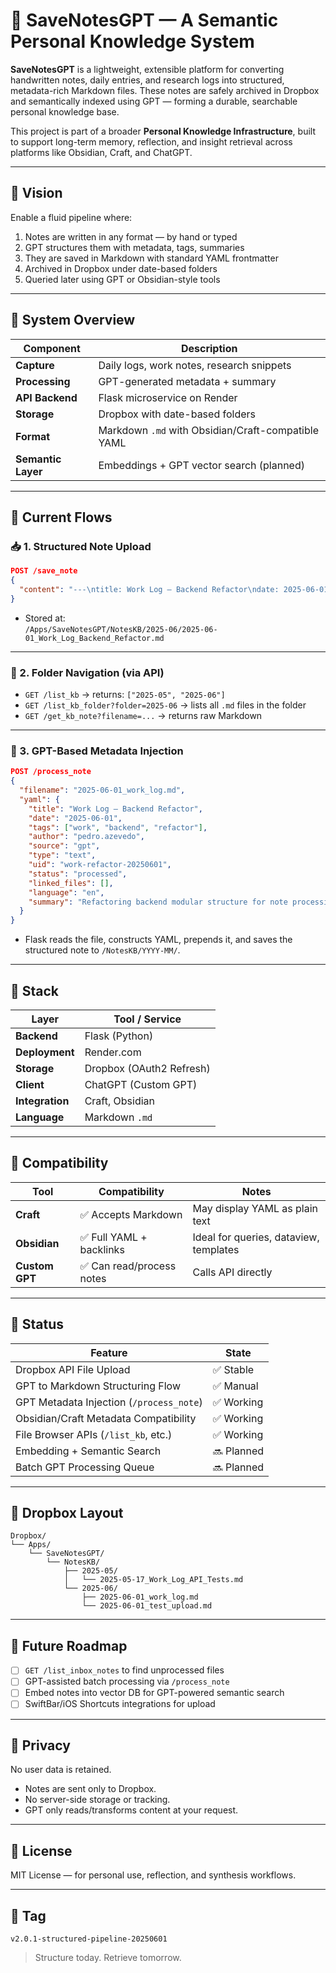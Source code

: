 # 🧠 SaveNotesGPT — A Semantic Personal Knowledge System

**SaveNotesGPT** is a lightweight, extensible platform for converting handwritten notes, daily entries, and research logs into structured, metadata-rich Markdown files. These notes are safely archived in Dropbox and semantically indexed using GPT — forming a durable, searchable personal knowledge base.

This project is part of a broader **Personal Knowledge Infrastructure**, built to support long-term memory, reflection, and insight retrieval across platforms like Obsidian, Craft, and ChatGPT.

---

## 🚀 Vision

Enable a fluid pipeline where:

1. Notes are written in any format — by hand or typed  
2. GPT structures them with metadata, tags, summaries  
3. They are saved in Markdown with standard YAML frontmatter  
4. Archived in Dropbox under date-based folders  
5. Queried later using GPT or Obsidian-style tools

---

## 📡 System Overview

| Component            | Description                                         |
|----------------------|-----------------------------------------------------|
| **Capture**          | Daily logs, work notes, research snippets           |
| **Processing**       | GPT-generated metadata + summary                    |
| **API Backend**      | Flask microservice on Render                        |
| **Storage**          | Dropbox with date-based folders                     |
| **Format**           | Markdown `.md` with Obsidian/Craft-compatible YAML |
| **Semantic Layer**   | Embeddings + GPT vector search (planned)            |

---

## 🔄 Current Flows

### 📥 1. Structured Note Upload

```json
POST /save_note
{
  "content": "---\ntitle: Work Log – Backend Refactor\ndate: 2025-06-01\ntags: [work, backend, refactor]\nauthor: pedro.azevedo\nsource: gpt\ntype: text\nuid: work-refactor-20250601\nstatus: processed\nlinked_files: []\nlanguage: en\nsummary: >\n  Refactoring backend modular structure for note processing API.\n---\n\n# Backend Refactor Log\n\nToday I finalized the modular restructure of the Flask API..."
}
```

- Stored at:  
  `/Apps/SaveNotesGPT/NotesKB/2025-06/2025-06-01_Work_Log_Backend_Refactor.md`

---

### 📂 2. Folder Navigation (via API)

- `GET /list_kb` → returns: `["2025-05", "2025-06"]`
- `GET /list_kb_folder?folder=2025-06` → lists all `.md` files in the folder
- `GET /get_kb_note?filename=...` → returns raw Markdown

---

### 🧠 3. GPT-Based Metadata Injection

```json
POST /process_note
{
  "filename": "2025-06-01_work_log.md",
  "yaml": {
    "title": "Work Log – Backend Refactor",
    "date": "2025-06-01",
    "tags": ["work", "backend", "refactor"],
    "author": "pedro.azevedo",
    "source": "gpt",
    "type": "text",
    "uid": "work-refactor-20250601",
    "status": "processed",
    "linked_files": [],
    "language": "en",
    "summary": "Refactoring backend modular structure for note processing API."
  }
}
```

- Flask reads the file, constructs YAML, prepends it, and saves the structured note to `/NotesKB/YYYY-MM/`.

---

## 🧰 Stack

| Layer         | Tool / Service               |
|---------------|------------------------------|
| **Backend**   | Flask (Python)               |
| **Deployment**| Render.com                   |
| **Storage**   | Dropbox (OAuth2 Refresh)     |
| **Client**    | ChatGPT (Custom GPT)         |
| **Integration** | Craft, Obsidian            |
| **Language**  | Markdown `.md`               |

---

## 🧩 Compatibility

| Tool      | Compatibility            | Notes                                  |
|-----------|--------------------------|----------------------------------------|
| **Craft** | ✅ Accepts Markdown        | May display YAML as plain text         |
| **Obsidian** | ✅ Full YAML + backlinks | Ideal for queries, dataview, templates |
| **Custom GPT** | ✅ Can read/process notes | Calls API directly                     |

---

## 🧪 Status

| Feature                              | State     |
|--------------------------------------|-----------|
| Dropbox API File Upload              | ✅ Stable |
| GPT to Markdown Structuring Flow     | ✅ Manual |
| GPT Metadata Injection (`/process_note`) | ✅ Working |
| Obsidian/Craft Metadata Compatibility| ✅ Working |
| File Browser APIs (`/list_kb`, etc.) | ✅ Working |
| Embedding + Semantic Search          | 🔜 Planned |
| Batch GPT Processing Queue           | 🔜 Planned |

---

## 📁 Dropbox Layout

```
Dropbox/
└── Apps/
    └── SaveNotesGPT/
        └── NotesKB/
            ├── 2025-05/
            │   └── 2025-05-17_Work_Log_API_Tests.md
            └── 2025-06/
                ├── 2025-06-01_work_log.md
                └── 2025-06-01_test_upload.md
```

---

## 🧭 Future Roadmap

- [ ] `GET /list_inbox_notes` to find unprocessed files
- [ ] GPT-assisted batch processing via `/process_note`
- [ ] Embed notes into vector DB for GPT-powered semantic search
- [ ] SwiftBar/iOS Shortcuts integrations for upload

---

## 🔐 Privacy

No user data is retained.  
- Notes are sent only to Dropbox.  
- No server-side storage or tracking.  
- GPT only reads/transforms content at your request.

---

## 📜 License

MIT License — for personal use, reflection, and synthesis workflows.

---

## 🔖 Tag

```
v2.0.1-structured-pipeline-20250601
```

> Structure today. Retrieve tomorrow.

